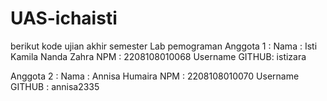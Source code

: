 # UAS-ichaisti
berikut kode ujian akhir semester Lab pemograman 
Anggota 1 :
Nama : Isti Kamila Nanda Zahra
NPM : 2208108010068
Username GITHUB: istizara

Anggota 2 :
Nama : Annisa Humaira
NPM : 2208108010070
Username GITHUB : annisa2335 
